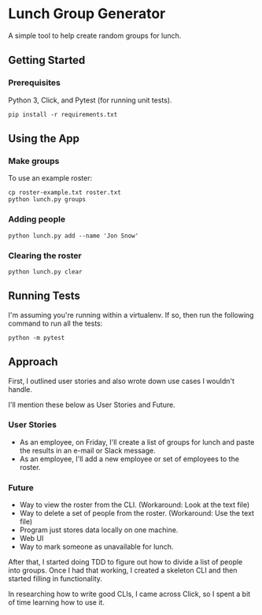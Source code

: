 # Lunch Group Generator

A simple tool to help create random groups for lunch.

## Getting Started

### Prerequisites

Python 3, Click, and Pytest (for running unit tests).

```
pip install -r requirements.txt
```

## Using the App

### Make groups
To use an example roster:

```
cp roster-example.txt roster.txt
python lunch.py groups
```

### Adding people

```
python lunch.py add --name 'Jon Snow'
```

### Clearing the roster

```
python lunch.py clear
```

## Running Tests
I'm assuming you're running within a virtualenv. If so, then run the following command to run all the tests:

```
python -m pytest
```

## Approach
First, I outlined user stories and also wrote down use cases I wouldn't handle.

I'll mention these below as User Stories and Future.

### User Stories

* As an employee, on Friday, I'll create a list of groups for lunch and paste the results in an e-mail or Slack message.
* As an employee, I'll add a new employee or set of employees to the roster.

### Future

* Way to view the roster from the CLI. (Workaround: Look at the text file)
* Way to delete a set of people from the roster. (Workaround: Use the text file)
* Program just stores data locally on one machine.
* Web UI
* Way to mark someone as unavailable for lunch.

After that, I started doing TDD to figure out how to divide a list of people into groups. Once I had that working, I created a skeleton CLI and then started filling in functionality.

In researching how to write good CLIs, I came across Click, so I spent a bit of time learning how to use it.

